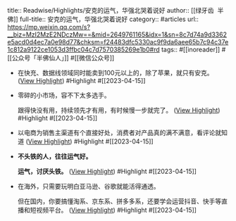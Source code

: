 title:: Readwise/Highlights/安克的运气，华强北哭着说好
author:: [[绿牙齿  半佛]]
full-title:: 安克的运气，华强北哭着说好
category:: #articles
url:: https://mp.weixin.qq.com/s?__biz=MzI2MzE2NDczMw==&mid=2649761165&idx=1&sn=8c7d74a9d3362e5acd0d4ec7a0e98d77&chksm=f24483dfc5330ac9f9da6aee65b7c94c37e1c812a9122ce1053d3ffbc04c7d7570385269e1b0#rd
tags:: #[[inoreader]] #[[公众号「半佛仙人」]] #[[微信公众号]]

- 在快充、数据线领域同时能卖到100元以上的，除了苹果，就只有安克。 ([View Highlight](https://read.readwise.io/read/01gy255r76bydfbrwdvf5qcsm1)) #Highlight #[[2023-04-15]]
- 零碎的小市场，容不下太多选手。
  
  跟得快没有用，持续领先才有用，有时候慢一步就完了。 ([View Highlight](https://read.readwise.io/read/01gy2583vda2r4t43a5yab627m)) #Highlight #[[2023-04-15]]
- 以电商为销售主渠道有个直接好处，消费者对产品真的满不满意，看评论就知道 ([View Highlight](https://read.readwise.io/read/01gy25b3gnxq5y3tz771a7j3g9)) #Highlight #[[2023-04-15]]
- **不头铁的人，往往运气好。**
  
  **运气，讨厌头铁。** ([View Highlight](https://read.readwise.io/read/01gy2r8nvtkn8f8yq1vy9a7peh)) #Highlight #[[2023-04-15]]
- 在海外，只需要玩明白亚马逊、谷歌就能活得通透。
  
  但在国内，你要搞懂淘系、京东系、拼多多系，还要学会运营抖音、快手等直播和短视频平台。 ([View Highlight](https://read.readwise.io/read/01gy2ra5k0373qq2msbe4sq6b2)) #Highlight #[[2023-04-15]]